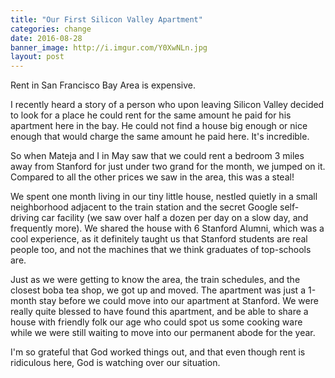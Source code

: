 ```yaml
---
title: "Our First Silicon Valley Apartment"
categories: change
date: 2016-08-28
banner_image: http://i.imgur.com/Y0XwNLn.jpg
layout: post
---
```


Rent in San Francisco Bay Area is expensive.

I recently heard a story of a person who upon leaving Silicon Valley decided to look for a place he could rent for the same amount he paid for his apartment here in the bay. He could not find a house big enough or nice enough that would charge the same amount he paid here. It's incredible.

So when Mateja and I in May saw that we could rent a bedroom 3 miles away from Stanford for just under two grand for the month, we jumped on it. Compared to all the other prices we saw in the area, this was a steal!

We spent one month living in our tiny little house, nestled quietly in a small neighborhood adjacent to the train station and the secret Google self-driving car facility (we saw over half a dozen per day on a slow day, and frequently more). We shared the house with 6 Stanford Alumni, which was a cool experience, as it definitely taught us that Stanford students are real people too, and not the machines that we think graduates of top-schools are.

Just as we were getting to know the area, the train schedules, and the closest boba tea shop, we got up and moved. The apartment was just a 1-month stay before we could move into our apartment at Stanford. We were really quite blessed to have found this apartment, and be able to share a house with friendly folk our age who could spot us some cooking ware while we were still waiting to move into our permanent abode for the year. 

I'm so grateful that God worked things out, and that even though rent is ridiculous here, God is watching over our situation.
